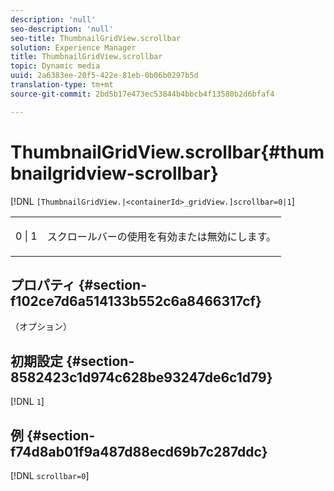 ```yaml
---
description: 'null'
seo-description: 'null'
seo-title: ThumbnailGridView.scrollbar
solution: Experience Manager
title: ThumbnailGridView.scrollbar
topic: Dynamic media
uuid: 2a6383ee-20f5-422e-81eb-0b06b0297b5d
translation-type: tm+mt
source-git-commit: 2bd5b17e473ec53844b4bbcb4f13580b2d6bfaf4

---
```



# ThumbnailGridView.scrollbar{#thumbnailgridview-scrollbar}

[!DNL `[ThumbnailGridView.|<containerId>_gridView.]scrollbar=0|1`]

<table id="table_70E6FDB62C2C4DBBB26BEBAD37A181AD"> 
 <tbody> 
  <tr> 
   <td> <p> <span class="codeph"> 0 | 1</span> </p> </td> 
   <td> <p> スクロールバーの使用を有効または無効にします。 </p> </td> 
  </tr> 
 </tbody> 
</table>

## プロパティ {#section-f102ce7d6a514133b552c6a8466317cf}

（オプション）

## 初期設定 {#section-8582423c1d974c628be93247de6c1d79}

[!DNL `1`]

## 例 {#section-f74d8ab01f9a487d88ecd69b7c287ddc}

[!DNL `scrollbar=0`]
